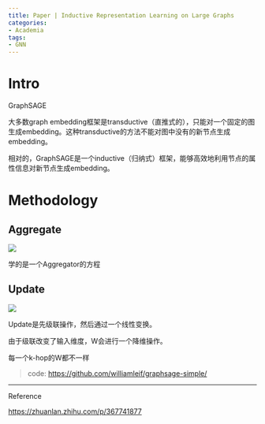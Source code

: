 ```yaml
---
title: Paper | Inductive Representation Learning on Large Graphs
categories:
- Academia
tags:
- GNN
---
```


# Intro

GraphSAGE

大多数graph embedding框架是transductive（直推式的），只能对一个固定的图生成embedding。这种transductive的方法不能对图中没有的新节点生成embedding。

相对的，GraphSAGE是一个inductive（归纳式）框架，能够高效地利用节点的属性信息对新节点生成embedding。

<!--more-->

# Methodology

## Aggregate

![](https://i.imgur.com/srvtHjZ.png)

学的是一个Aggregator的方程



## Update

![](https://i.imgur.com/Yvcu4v4.png)

Update是先级联操作，然后通过一个线性变换。

由于级联改变了输入维度，W会进行一个降维操作。

每一个k-hop的W都不一样



> code: https://github.com/williamleif/graphsage-simple/







----

Reference

https://zhuanlan.zhihu.com/p/367741877